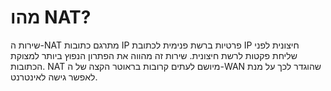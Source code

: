 # מהו NAT?  

שירות ה-NAT מתרגם כתובות IP פרטיות ברשת פנימית לכתובת IP חיצונית לפני שליחת פקטות לרשת חיצונית. שירות זה מהווה את הפתרון הנפוץ ביותר למצוקת הכתובות. NAT מיושם לעתים קרובות בראוטר הקצה של ה-WAN שהוגדר לכך על מנת לאפשר גישה לאינטרנט.
